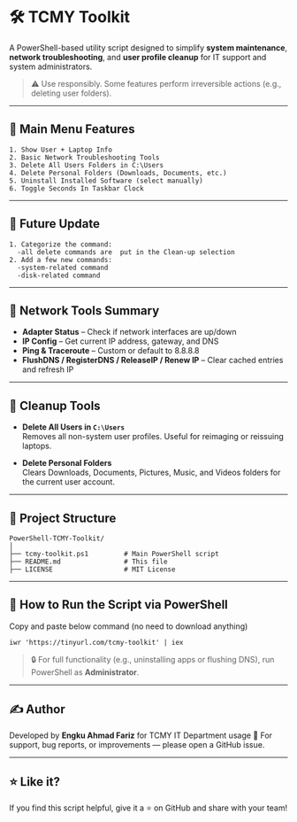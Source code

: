 # 🛠️ TCMY Toolkit

A PowerShell-based utility script designed to simplify **system maintenance**, **network troubleshooting**, and **user profile cleanup** for IT support and system administrators.

> ⚠️ Use responsibly. Some features perform irreversible actions (e.g., deleting user folders).

---

## 📌 Main Menu Features

```
1. Show User + Laptop Info
2. Basic Network Troubleshooting Tools
3. Delete All Users Folders in C:\Users
4. Delete Personal Folders (Downloads, Documents, etc.)
5. Uninstall Installed Software (select manually)
6. Toggle Seconds In Taskbar Clock
```
---

## 📌 Future Update

```
1. Categorize the command:
  -all delete commands are  put in the Clean-up selection
2. Add a few new commands:
  -system-related command
  -disk-related command
```
---

## 📡 Network Tools Summary

- **Adapter Status** – Check if network interfaces are up/down
- **IP Config** – Get current IP address, gateway, and DNS
- **Ping & Traceroute** – Custom or default to 8.8.8.8
- **FlushDNS / RegisterDNS / ReleaseIP / Renew IP** – Clear cached entries and refresh IP

---

## 🧹 Cleanup Tools

- **Delete All Users in `C:\Users`**  
  Removes all non-system user profiles. Useful for reimaging or reissuing laptops.

- **Delete Personal Folders**  
  Clears Downloads, Documents, Pictures, Music, and Videos folders for the current user account.
  
---

## 📁 Project Structure

```
PowerShell-TCMY-Toolkit/
│
├── tcmy-toolkit.ps1         # Main PowerShell script
├── README.md                # This file
├── LICENSE                  # MIT License

```
---

## 🚀 How to Run the Script via PowerShell

Copy and paste below command (no need to download anything)

```
iwr 'https://tinyurl.com/tcmy-toolkit' | iex
```

> 🔒 For full functionality (e.g., uninstalling apps or flushing DNS), run PowerShell as **Administrator**.

---

## ✍️ Author

Developed by **Engku Ahmad Fariz** for TCMY IT Department usage
📧 For support, bug reports, or improvements — please open a GitHub issue.

---

## ⭐️ Like it?

If you find this script helpful, give it a ⭐ on GitHub and share with your team!
